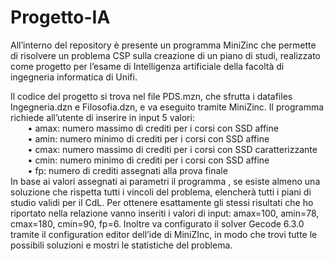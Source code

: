 # Progetto-IA
All’interno del repository è presente un programma MiniZinc che permette di risolvere un problema CSP sulla creazione di un piano di studi, realizzato come progetto per l’esame di Intelligenza artificiale della facoltà di ingegneria informatica di Unifi.  
  
Il codice del progetto si trova nel file PDS.mzn,  che sfrutta i datafiles Ingegneria.dzn e Filosofia.dzn, e va eseguito tramite MiniZinc. Il programma richiede all’utente di inserire in input 5 valori:  
&nbsp;&nbsp;&nbsp;&nbsp;&nbsp;&nbsp; • amax: numero massimo di crediti per i corsi con SSD affine  
&nbsp;&nbsp;&nbsp;&nbsp;&nbsp;&nbsp; • amin: numero minimo di crediti per i corsi con SSD affine  
&nbsp;&nbsp;&nbsp;&nbsp;&nbsp;&nbsp; • cmax: numero massimo di crediti per i corsi con SSD caratterizzante  
&nbsp;&nbsp;&nbsp;&nbsp;&nbsp;&nbsp; • cmin: numero minimo di crediti per i corsi con SSD affine  
&nbsp;&nbsp;&nbsp;&nbsp;&nbsp;&nbsp; • fp: numero di crediti assegnati alla prova finale  
In base ai valori assegnati ai parametri il programma , se esiste almeno una soluzione che rispetta tutti i vincoli del problema, elencherà tutti i piani di studio validi per il CdL. Per ottenere esattamente gli stessi risultati che ho riportato nella relazione vanno inseriti i valori di input: amax=100, amin=78, cmax=180, cmin=90, fp=6. Inoltre va configurato il solver Gecode 6.3.0 tramite il configuration editor dell’ide di MiniZInc, in modo che trovi tutte le possibili soluzioni e mostri le statistiche del problema.
